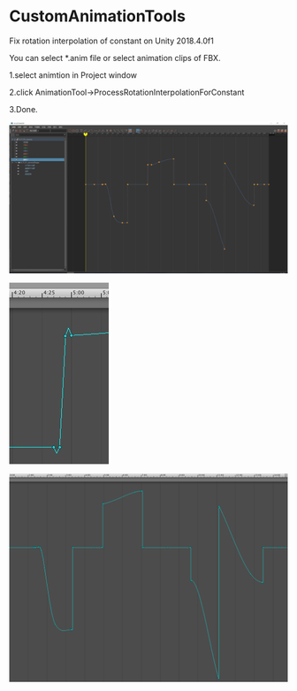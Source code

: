 # CustomAnimationTools

Fix rotation interpolation of constant on Unity 2018.4.0f1

You can select *.anim file or select animation clips of FBX.

1.select animtion in Project window

2.click AnimationTool->ProcessRotationInterpolationForConstant

3.Done.

![Correct curve](https://github.com/unity-cn/CustomAnimationTools/blob/master/AnimationTools/Assets/TestCase2/_correct_curve.png)

![Wrong curve](https://github.com/unity-cn/CustomAnimationTools/blob/master/AnimationTools/Assets/TestCase2/_wrong_curve.jpg)

![Result curve](https://github.com/unity-cn/CustomAnimationTools/blob/master/AnimationTools/Assets/TestCase2/_result_curve.png)


